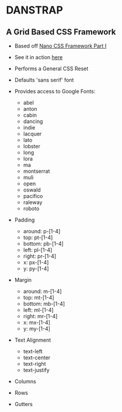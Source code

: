 # DANSTRAP

## A Grid Based CSS Framework

- Based off [Nano CSS Framework Part I](https://github.com/razzakeducation19/nano_css_framework)

- See it in action [here](https://github.com/danmenjivar/gta-website-clone)

- Performs a General CSS Reset

- Defaults 'sans serif' font

- Provides access to Google Fonts:

  - abel
  - anton
  - cabin
  - dancing
  - indie
  - lacquer
  - lato
  - lobster
  - long
  - lora
  - ma
  - montserrat
  - muli
  - open
  - oswald
  - pacifico
  - raleway
  - roboto

- Padding
  - around: p-[1-4]
  - top: pt-[1-4]
  - bottom: pb-[1-4]
  - left: pl-[1-4]
  - right: pr-[1-4]
  - x: px-[1-4]
  - y: py-[1-4]
- Margin
  - around: m-[1-4]
  - top: mt-[1-4]
  - bottom: mb-[1-4]
  - left: ml-[1-4]
  - right: mr-[1-4]
  - x: mx-[1-4]
  - y: my-[1-4]
- Text Alignment

  - text-left
  - text-center
  - text-right
  - text-justify

- Columns

- Rows

- Gutters
